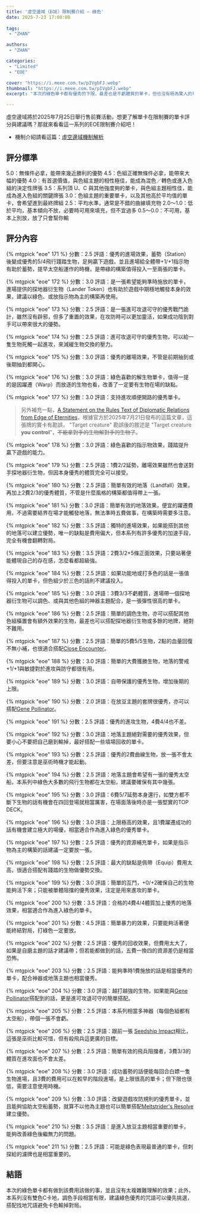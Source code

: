 ```yaml
---
title: '虛空邊域（EOE）限制賽介紹 — 綠色'
date: 2025-7-23 17:00:00
 
tags: 
 - "ZHAN"

authors:
 - "ZHAN"

categories:
 - "Limited"
 - "EOE"

cover: "https://i.meee.com.tw/pIVgbFJ.webp"
thumbnail: "https://i.meee.com.tw/pIVgbFJ.webp"
excerpt: "本次的綠色單卡都有優秀的下限，最差也是不虧體質的單卡，但也沒有極為驚人的單卡，不適合過長的對局，如果以綠色為主要顏色，建議一定要抓住前中期的優勢拿下對局。"

---
```


虛空邊域將於2025年7月25日舉行售前賽活動，想更了解單卡在限制賽的單卡評分與建議嗎？那就來看看這一系列的EOE限制賽介紹吧！

- 機制介紹請看這篇：[虛空邊域機制解析](https://guildmagesforum.tw/EOE-Mechanism/)

## 評分標準

5.0：無條件必拿，能帶來幾近勝利的優勢
4.5：色組正確無條件必拿，能帶來大幅的優勢
4.0：有首選價值，與色組主題的相性極佳，能成為混色／轉色或進入色組的決定性牌張
3.5：系列頂 U、C 與其他強度夠的單卡，與色組主題相性佳，能成為進入色組的關鍵牌張
3.0：色組主題的重要單卡，以及其他高於平均值的單卡，會希望進到最終牌組
2.5：平均水準，通常是不錯的曲線填充物
2.0～1.0：低於平均，基本傾向不放，必要時可用來填充，但不宜過多
0.5～0.0：不可用，基本上別放，放了只會幫你輸

## 評分內容


<!---171--->
{% mtgpick "eoe" 171 %}
分數：2.5
評語：優秀的進場效果，蓄勢（Station）後變成優秀的5/4飛行踐踏生物，足夠贏下遊戲，並且進場給全體帶+1/+1指示物有助於蓄勢，提早太空船運作的時機，是帶綠的構築值得投入一至兩張的單卡。


<!---172--->
{% mtgpick "eoe" 172 %}
分數：3.0
評語：是一張希望能夠準時施放的單卡，進場提供的探地器衍生物（Lander Token）也有助於遊戲中期穩地觸發本身的效果，建議以綠色、或放指示物為主的構築再使用。


<!---173--->
{% mtgpick "eoe" 173 %}
分數：2.5
評語：是一張進可攻退可守的優秀戰鬥詭計，雖然沒有辟邪，但多了重置的效果，在攻防時可以更加靈活，如果成功陰到對手可以帶來很大的優勢。


<!---174--->
{% mtgpick "eoe" 174 %}
分數：2.5
評語：進可攻退可守的優秀生物，可以給一隻生物死觸一起進攻，來減緩生物交換的壓力。


<!---175--->
{% mtgpick "eoe" 175 %}
分數：3.0
評語：優秀的離場效果，不管是前期抽到或後期抽到都開心。


<!---176--->
{% mtgpick "eoe" 176 %}
分數：3.0
評語：綠色喜歡的解生物單卡，值得一提的是因躍遷（Warp）而放逐的生物也看，改善了一定要有生物在場的缺點。


<!---177--->
{% mtgpick "eoe" 177 %}
分數：3.0
評語：支持進攻順便開路的優秀單卡。
>另外補充一點，[A Statement on the Rules Text of Diplomatic Relations from Edge of Eternities](https://magic.wizards.com/en/news/announcements/a-statement-on-the-rules-text-of-diplomatic-relations)，根據官方於2025年7月21日發布的這篇文章，這張牌的實卡有勘誤， "Target creature" 勘誤後的敘述是 "Target creature **you control**"，~~不能拿對手的生物解對手的生物了~~。

<!---178--->
{% mtgpick "eoe" 178 %}
分數：3.0
評語：綠色喜歡的指示物效果，踐踏提升贏下遊戲的能力。


<!---179--->
{% mtgpick "eoe" 179 %}
分數：2.5
評語：1費2/2延勢，離場效果雖然也會送對手探地器衍生物，但因本身優秀的體質完全可以接受。


<!---180--->
{% mtgpick "eoe" 180 %}
分數：2.5
評語：簡單有效的地落（Landfall）效果，再加上2費2/3的優秀體質，不管是什麼風格的構築都值得帶上一張。


<!---181--->
{% mtgpick "eoe" 181 %}
分數：3.0
評語：簡單有效的地落效果，便宜的躍遷費用，不過需要結界在場才能觸發地落，無法準時五費做事，在構築時需要多注意。


<!---182--->
{% mtgpick "eoe" 182 %}
分數：3.5
評語：獨特的進場效果，如果能搭到其他的地落可以建立優勢，唯一的缺點是費用偏大，但本系列有許多優秀的加速手段，完全有機會翻轉對局。

<!---183--->
{% mtgpick "eoe" 183 %}
分數：3.5
評語：2費3/2+5條正面效果，只要站著便能體現自己的存在感，怎麼看都超級強。


<!---184--->
{% mtgpick "eoe" 184 %}
分數：2.5
評語：如果功能地或打多色的話是一張值得投入的單卡，但色組少於三色的話則不建議投入。


<!---185--->
{% mtgpick "eoe" 185 %}
分數：3.0
評語：3費3/3不虧體質，進場帶一個探地器衍生物可以調色、或與其他色組的神器主題配合，是一張彈性很高的單卡。


<!---186--->
{% mtgpick "eoe" 186 %}
分數：2.5
評語：簡單的調色生物，亦可以搭配其他色組橫置會有額外效果的生物，最差也可以搭配探地器衍生物或多餘的地牌，絕對不難用。


<!---187--->
{% mtgpick "eoe" 187 %}
分數：2.5
評語：簡單的5費5/5生物，2點的血量回復不無小補，也很適合搭配[Close Encounter](https://scryfall.com/card/eoe/176/close-encounter)。


<!---188--->
{% mtgpick "eoe" 188 %}
分數：3.0
評語：簡單的大費獲勝生物，地落的警戒+1/+1與敏捷對於進攻與防守都很有用。


<!---189--->
{% mtgpick "eoe" 189 %}
分數：3.0
評語：自帶保護的優秀生物，增加後期的上限。



<!---190--->
{% mtgpick "eoe" 190 %}
分數：2.0
評語：在放豆主題的套牌很優秀，亦可以搭配[Gene Pollinator](https://scryfall.com/card/eoe/186/gene-pollinator)。


<!---191--->
{% mtgpick "eoe" 191 %}
分數：2.5
評語：優秀的進攻生物，4費4/4也不差。


<!---192--->
{% mtgpick "eoe" 192 %}
分數：3.0
評語：地落主題絕對需要的優秀效果，但要小心不要把自己磨到輸掉，最好搭配一些墳場回收的單卡。


<!---193--->
{% mtgpick "eoe" 193 %}
分數：2.5
評語：優秀的2費曲線生物，放一張不會太差，但要注意是巫術時機才能起動。


<!---194--->
{% mtgpick "eoe" 194 %}
分數：2.5
評語：地落主題會希望有一張的優秀太空船，本系列中綠色大多數的飛行生物都在太空船，建議要確保有其中幾張。


<!---195--->
{% mtgpick "eoe" 195 %}
分數：3.0
評語：6費5/7延勢本身還行，如雙方都不斷下生物的話有機會在四回登場就相當厲害，在場面落後時亦是一張堅實的TOP DECK。


<!---196--->
{% mtgpick "eoe" 196 %}
分數：3.0
評語：上限極高的效果，且1費躍遷成功的話有機會建立極大的場優，相當適合作為進入綠色的優秀單卡。


<!---197--->
{% mtgpick "eoe" 197 %}
分數：2.5
評語：優秀的資源補充單卡，如果是指示物為主的構築的話建議一定要放一張。


<!---198--->
{% mtgpick "eoe" 198 %}
分數：2.5
評語：最大的缺點是佩帶（Equip）費用太高，很適合搭配有踐踏的生物做優勢交換。


<!---199--->
{% mtgpick "eoe" 199 %}
分數：3.0
評語：簡單的互鬥，+0/+2確保自己的生物能夠活下來；只能被單體阻擋的優秀效果，注定是用來進攻的單卡。


<!---200--->
{% mtgpick "eoe" 200 %}
分數：3.5
評語：合格的4費4/4體質加上優秀的地落效果，相當適合作為進入綠色的單卡。


<!---201--->
{% mtgpick "eoe" 201 %}
分數：4.5
評語：簡單暴力的效果，只要能夠活著便能終結對局，打綠色一定要放。


<!---202--->
{% mtgpick "eoe" 202 %}
分數：2.5
評語：優秀的回收效果，但費用太大了，如果是自磨主題的話才建議帶；但若能都做到的話，五費一換四的資源差仍是相當恐怖。


<!---203--->
{% mtgpick "eoe" 203 %}
分數：2.5
評語：能夠準時1費施放的話是相當優秀的單卡，配合神器或地落主題也相當優秀。


<!---204--->
{% mtgpick "eoe" 204 %}
分數：3.0
評語：越打越強的生物，如果能與[Gene Pollinator](https://scryfall.com/card/eoe/186/gene-pollinator)搭配到的話，更是進可攻退可守的簡單搭配。


<!---205--->
{% mtgpick "eoe" 205 %}
分數：2.5
評語：本系列相當多神器（每個色組都有太空船），帶個一張不會虧。


<!---206--->
{% mtgpick "eoe" 206 %}
分數：2.5
評語：跟前一張 [Seedship Impact](https://scryfall.com/card/eoe/205/seedship-impact)相比，這張是巫術比較可惜，但有殺飛兵這更廣的目標。


<!---207--->
{% mtgpick "eoe" 207 %}
分數：2.5
評語：簡單有效的飛兵阻擋者，3費3/3的體質在進攻面也不會太差。


<!---208--->
{% mtgpick "eoe" 208 %}
分數：3.0
評語：成功蓄勢的話便能每回合白嫖一隻生物進場，且3費的費用可以在較早的階段進場，是上限很高的單卡；但下限也很低，需要注意使用時機。


<!---209--->
{% mtgpick "eoe" 209 %}
分數：3.0
評語：改變遊戲攻防規則的優秀單卡，並且能夠協助太空船蓄勢，就算不以他為主題也可以簡單搭配[Meltstrider's Resolve](https://scryfall.com/card/eoe/199/meltstriders-resolve)建立優勢。


<!---210--->
{% mtgpick "eoe" 210 %}
分數：3.5
評語：是進入放豆主題相當重要的單卡，能夠改善綠色後繼無力的問題。


<!---211--->
{% mtgpick "eoe" 211 %}
分數：2.5
評語：可能是綠色表現最普通的單卡，但刺探給的濾牌也是相當重要的。


## 結語
本次的綠色單卡都有做到該費用該做的事，並且沒有太複雜難理解的效果；此外，本系列沒有雙色C卡地，調色手段相當有限，建議綠色優秀的咒語可以優先挑選，搭配找地咒語避免卡色輸掉對局。